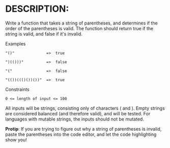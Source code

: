 # DESCRIPTION:

Write a function that takes a string of parentheses, and determines if the order of the parentheses is valid. The
function should return true if the string is valid, and false if it's invalid.

Examples

```
"()"              =>  true

")(()))"          =>  false

"("               =>  false

"(())((()())())"  =>  true
```

Constraints

`0 <= length of input <= 100`

All inputs will be strings, consisting only of characters ( and ).
Empty strings are considered balanced (and therefore valid), and will be tested.
For languages with mutable strings, the inputs should not be mutated.

**Protip**: If you are trying to figure out why a string of parentheses is invalid, paste the parentheses into the code
editor, and let the code highlighting show you!
